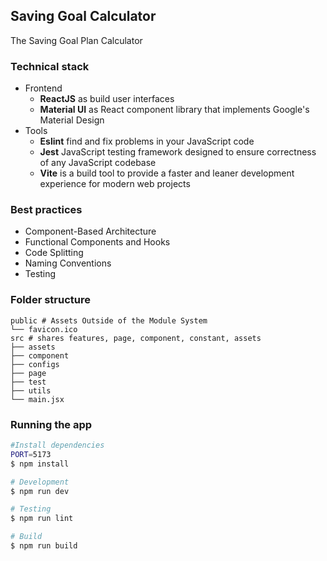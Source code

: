

## Saving Goal Calculator

The Saving Goal Plan Calculator

### Technical stack
-   Frontend
    -   **ReactJS** as build user interfaces
    -   **Material UI** as React component library that implements Google's Material Design
-   Tools
    -   **Eslint** find and fix problems in your JavaScript code
    -   **Jest** JavaScript testing framework designed to ensure correctness of any JavaScript codebase
    -   **Vite** is a build tool to provide a faster and leaner development experience for modern web projects

### Best practices
- Component-Based Architecture
- Functional Components and Hooks
- Code Splitting
- Naming Conventions
- Testing

### Folder structure
```
public # Assets Outside of the Module System
└── favicon.ico
src # shares features, page, component, constant, assets
├── assets
├── component
├── configs
├── page
├── test
├── utils
└── main.jsx
```

### Running the app
```bash
#Install dependencies
PORT=5173
$ npm install

# Development
$ npm run dev

# Testing
$ npm run lint

# Build
$ npm run build
```